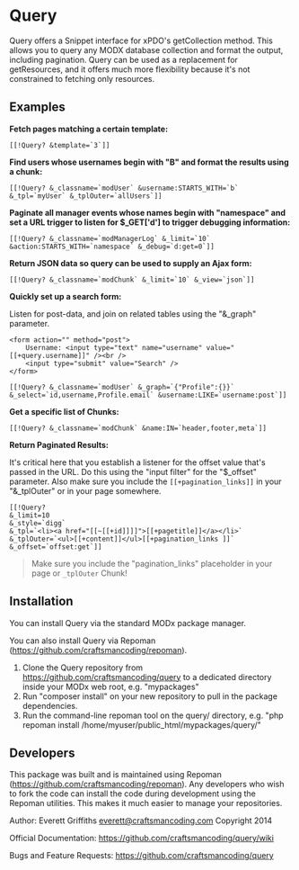 # Query


Query offers a Snippet interface for xPDO's getCollection method.  This allows you to query 
any MODX database collection and format the output, including pagination.  Query can be used
as a replacement for getResources, and it offers much more flexibility because it's not 
constrained to fetching only resources.

## Examples

**Fetch pages matching a certain template:**

    [[!Query? &template=`3`]]

**Find users whose usernames begin with "B" and format the results using a chunk:**

    [[!Query? &_classname=`modUser` &username:STARTS_WITH=`b` &_tpl=`myUser` &_tplOuter=`allUsers`]]
    
**Paginate all manager events whose names begin with "namespace" and set a URL trigger to listen for $_GET['d'] to trigger
debugging information:**

    [[!Query? &_classname=`modManagerLog` &_limit=`10` &action:STARTS_WITH=`namespace` &_debug=`d:get=0`]]  

**Return JSON data so query can be used to supply an Ajax form:**

    [[!Query? &_classname=`modChunk` &_limit=`10` &_view=`json`]]  


**Quickly set up a search form:** 

Listen for post-data, and join on related tables using the "&_graph" parameter.

    <form action="" method="post">
        Username: <input type="text" name="username" value="[[+query.username]]" /><br /> 
        <input type="submit" value="Search" />
    </form>
    
    [[!Query? &_classname=`modUser` &_graph=`{"Profile":{}}` &_select=`id,username,Profile.email` &username:LIKE=`username:post`]] 


**Get a specific list of Chunks:**

    [[!Query? &_classname=`modChunk` &name:IN=`header,footer,meta`]] 

**Return Paginated Results:**

It's critical here that you establish a listener for the offset value that's passed in the URL.  Do this using the 
"input filter" for the "$_offset" parameter.  Also make sure you include the `[[+pagination_links]]` in your "&_tplOuter" 
or in your page somewhere.

    [[!Query? 
    &_limit=10 
    &_style=`digg` 
    &_tpl=`<li><a href="[[~[[+id]]]]">[[+pagetitle]]</a></li>` 
    &_tplOuter=`<ul>[[+content]]</ul>[[+pagination_links ]]` 
    &_offset=`offset:get`]]

> Make sure you include the "pagination_links" placeholder in your page or `_tplOuter` Chunk!


## Installation

You can install Query via the standard MODx package manager.

You can also install Query via Repoman (https://github.com/craftsmancoding/repoman).

1. Clone the Query repository from https://github.com/craftsmancoding/query to a dedicated directory inside your MODx web root, e.g. "mypackages"
2. Run "composer install" on your new repository to pull in the package dependencies.
3. Run the command-line repoman tool on the query/ directory, e.g. "php repoman install /home/myuser/public_html/mypackages/query/"


## Developers

This package was built and is maintained using Repoman (https://github.com/craftsmancoding/repoman).
Any developers who wish to fork the code can install the code during development using the 
Repoman utilities.  This makes it much easier to manage your repositories.


Author: Everett Griffiths <everett@craftsmancoding.com>
Copyright 2014

Official Documentation: https://github.com/craftsmancoding/query/wiki

Bugs and Feature Requests: https://github.com/craftsmancoding/query

